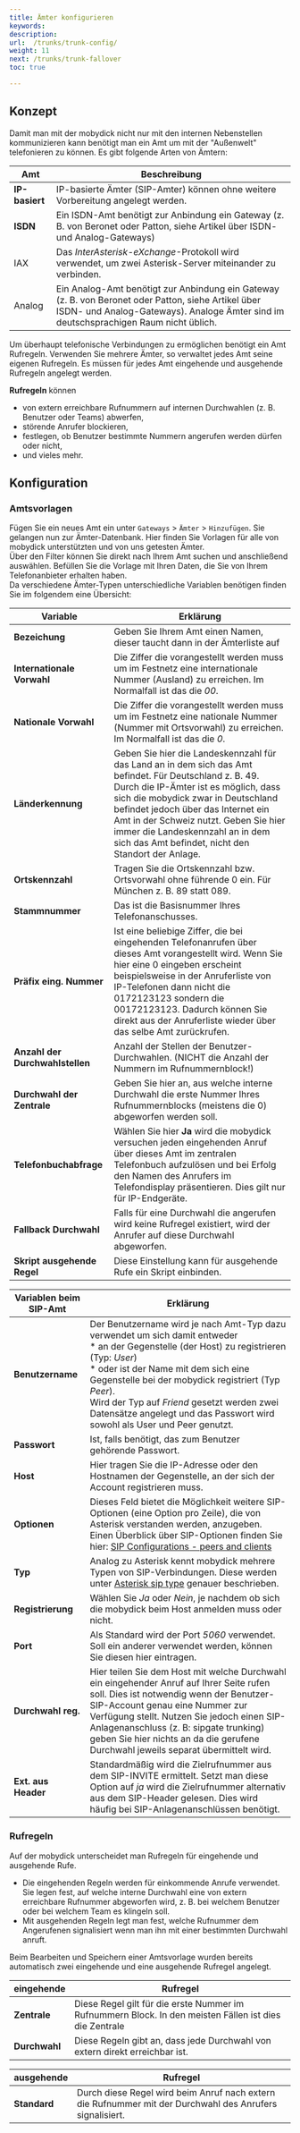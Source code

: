 ```yaml
---
title: Ämter konfigurieren
keywords:
description:
url:  /trunks/trunk-config/
weight: 11
next: /trunks/trunk-fallover
toc: true

---
```


## Konzept

Damit man mit der mobydick nicht nur mit den internen Nebenstellen kommunizieren kann benötigt man ein Amt um mit der "Außenwelt" telefonieren zu können.
Es gibt folgende Arten von Ämtern:

|Amt| Beschreibung|
|---|---|
|**IP-basiert**|IP-basierte Ämter (SIP-Amter) können ohne weitere Vorbereitung angelegt werden.|
|**ISDN**|Ein ISDN-Amt benötigt zur Anbindung ein Gateway (z. B. von Beronet oder Patton, siehe Artikel über ISDN- und Analog-Gateways)|
|IAX|Das *InterAsterisk-eXchange*-Protokoll wird verwendet, um zwei Asterisk-Server miteinander zu verbinden.|
|Analog|Ein Analog-Amt benötigt zur Anbindung ein Gateway (z. B. von Beronet oder Patton, siehe Artikel über ISDN- und Analog-Gateways). Analoge Ämter sind im deutschsprachigen Raum nicht üblich.|

Um überhaupt telefonische Verbindungen zu ermöglichen benötigt ein Amt Rufregeln. Verwenden Sie mehrere Ämter, so verwaltet jedes Amt seine eigenen Rufregeln. Es müssen für jedes Amt eingehende und ausgehende Rufregeln angelegt werden.

**Rufregeln** können

* von extern erreichbare Rufnummern auf internen Durchwahlen (z. B. Benutzer oder Teams) abwerfen,
* störende Anrufer blockieren,
* festlegen, ob Benutzer bestimmte Nummern angerufen werden dürfen oder nicht,
* und vieles mehr.

## Konfiguration

### Amtsvorlagen

Fügen Sie ein neues Amt ein unter `Gateways` > `Ämter` > `Hinzufügen`. Sie gelangen nun zur Ämter-Datenbank. Hier finden Sie Vorlagen für alle von mobydick unterstützten und von uns getesten Ämter.  
Über den Filter können Sie direkt nach Ihrem Amt suchen und anschließend auswählen. Befüllen Sie die Vorlage mit Ihren Daten, die Sie von Ihrem Telefonanbieter erhalten haben.  
Da verschiedene Ämter-Typen unterschiedliche Variablen benötigen finden Sie im folgendem eine Übersicht:

|Variable|Erklärung|
|---|---|
|**Bezeichung**|Geben Sie Ihrem Amt einen Namen, dieser taucht dann in der Ämterliste auf|
|**Internationale Vorwahl**|Die Ziffer die vorangestellt werden muss um im Festnetz eine internationale Nummer (Ausland) zu erreichen. Im Normalfall ist das die *00*.|
|**Nationale Vorwahl**|Die Ziffer die vorangestellt werden muss um im Festnetz eine nationale Nummer (Nummer mit Ortsvorwahl) zu erreichen. Im Normalfall ist das die *0*.|
|**Länderkennung**|Geben Sie hier die Landeskennzahl für das Land an in dem sich das Amt befindet. Für Deutschland z. B. 49. Durch die IP-Ämter ist es möglich, dass sich die mobydick zwar in Deutschland befindet jedoch über das Internet ein Amt in der Schweiz nutzt. Geben Sie hier immer die Landeskennzahl an in dem sich das Amt befindet, nicht den Standort der Anlage.|
|**Ortskennzahl**|Tragen Sie die Ortskennzahl bzw. Ortsvorwahl ohne führende 0 ein. Für München z. B. 89 statt 089.|
|**Stammnummer**|Das ist die Basisnummer Ihres Telefonanschusses.|
|**Präfix eing. Nummer**|Ist eine beliebige Ziffer, die bei eingehenden Telefonanrufen über dieses Amt vorangestellt wird. Wenn Sie hier eine 0 eingeben erscheint beispielsweise in der Anruferliste von IP-Telefonen dann nicht die 0172123123 sondern die 00172123123. Dadurch können Sie direkt aus der Anruferliste wieder über das selbe Amt zurückrufen.|
|**Anzahl der Durchwahlstellen**|Anzahl der Stellen der Benutzer-Durchwahlen. (NICHT die Anzahl der Nummern im Rufnummernblock!)|
|**Durchwahl der Zentrale**|Geben Sie hier an, aus welche interne Durchwahl die erste Nummer Ihres Rufnummernblocks (meistens die 0) abgeworfen werden soll.|
|**Telefonbuchabfrage**|Wählen Sie hier **Ja** wird die mobydick versuchen jeden eingehenden Anruf über dieses Amt im zentralen Telefonbuch aufzulösen und bei Erfolg den Namen des Anrufers im Telefondisplay präsentieren. Dies gilt nur für IP-Endgeräte.|
|**Fallback Durchwahl**|Falls für eine Durchwahl die angerufen wird keine Rufregel existiert, wird der Anrufer auf diese Durchwahl abgeworfen.|
|**Skript ausgehende Regel**|Diese Einstellung kann für ausgehende Rufe ein Skript einbinden.|

|Variablen beim SIP-Amt|Erklärung|
|---|---|
|**Benutzername**|Der Benutzername wird je nach Amt-Typ dazu verwendet um sich damit entweder<br> * an der Gegenstelle (der Host) zu registrieren (Typ: *User*)<br> * oder ist der Name mit dem sich eine Gegenstelle bei der mobydick registriert (Typ *Peer*).<br>Wird der Typ auf *Friend* gesetzt werden zwei Datensätze angelegt und das Passwort wird sowohl als User und Peer genutzt.|
|**Passwort**|Ist, falls benötigt, das zum Benutzer gehörende Passwort.|
|**Host**|Hier tragen Sie die IP-Adresse oder den Hostnamen der Gegenstelle, an der sich der Account registrieren muss.|
|**Optionen**|Dieses Feld bietet die Möglichkeit weitere SIP-Optionen (eine Option pro Zeile), die von Asterisk verstanden werden, anzugeben. Einen Überblick über SIP-Optionen finden Sie hier: [SIP Configurations - peers and clients](http://www.voip-info.org/wiki/view/Asterisk+config+sip.conf#SIPconfigurationspeersandclients)|
|**Typ**|Analog zu Asterisk kennt mobydick mehrere Typen von SIP-Verbindungen. Diese werden unter [Asterisk sip type](http://www.voip-info.org/wiki/view/Asterisk+sip+type) genauer beschrieben.|
|**Registrierung**|Wählen Sie *Ja* oder *Nein*, je nachdem ob sich die mobydick beim Host anmelden muss oder nicht.|
|**Port**|Als Standard wird der Port *5060* verwendet. Soll ein anderer verwendet werden, können Sie diesen hier eintragen.|
|**Durchwahl reg.**|Hier teilen Sie dem Host mit welche Durchwahl ein eingehender Anruf auf Ihrer Seite rufen soll. Dies ist notwendig wenn der Benutzer-SIP-Account genau eine Nummer zur Verfügung stellt. Nutzen Sie jedoch einen SIP-Anlagenanschluss (z. B: sipgate trunking) geben Sie hier nichts an da die gerufene Durchwahl jeweils separat übermittelt wird.|
|**Ext. aus Header**|Standardmäßig wird die Zielrufnummer aus dem SIP-INVITE ermittelt. Setzt man diese Option auf *ja* wird die Zielrufnummer alternativ aus dem SIP-Header gelesen. Dies wird häufig bei SIP-Anlagenanschlüssen benötigt.|

<!-- |**CLIP Modus**||
 |**CLIR Modus**|| -->

### Rufregeln

Auf der mobydick unterscheidet man Rufregeln für eingehende und ausgehende Rufe.

* Die eingehenden Regeln werden für einkommende Anrufe verwendet. Sie legen fest, auf welche interne Durchwahl eine von extern erreichbare Rufnummer abgeworfen wird, z. B. bei welchem Benutzer oder bei welchem Team es klingeln soll.
* Mit ausgehenden Regeln legt man fest, welche Rufnummer dem Angerufenen signalisiert wenn man ihn mit einer bestimmten Durchwahl anruft.

Beim Bearbeiten und Speichern einer Amtsvorlage wurden bereits automatisch zwei eingehende und eine ausgehende Rufregel angelegt.

|eingehende|Rufregel|
|---|---|
|**Zentrale**|Diese Regel gilt für die erste Nummer im Rufnummern Block. In den meisten Fällen ist dies die Zentrale|
|**Durchwahl**|Diese Regeln gibt an, dass jede Durchwahl von extern direkt erreichbar ist.|

|ausgehende|Rufregel|
|---|---|
|**Standard**|Durch diese Regel wird beim Anruf nach extern die Rufnummer mit der Durchwahl des Anrufers signalisiert.|

<!--
#### Eingehende Rufe

|Einstellung|Beschreibung|
|---|---|
|**Bezeichung**|Jede Regel braucht einen eigenen Namen.|
|**Quelle**|Ist die Nummer des Anrufers. **\*** bedeutet diese Regel gilt für jeden Anrufer|
|**Ziel**|Das ist die Nummer die der Anrufer gewählt hat.|
|**Durchwahl**|Zeigt an, auf welche interne Durchwahl abgeworfen werden soll.|
|**CIDName**||
|**CIDNummer**||
|**Sprache**|Gibt z. B. an, in welcher Sprache der Anrufer mögliche Ansagen hören soll.|

#### Ausgehende Rufe

|Einstellung|Beschreibung|
|---|---|
|**Bezeichung**||
|**Im Client anzeigen**||
|****|In-Prefix|
|****|Quelle|
|****|Ziel|
|****|CIDNummer|
|****|Out-Prefix|
|****|Verbieten|
|**PIN**||
|**Übertragungskapazität**||
|**Account**||


#### Asterisk Dialplan Pattern
-->

